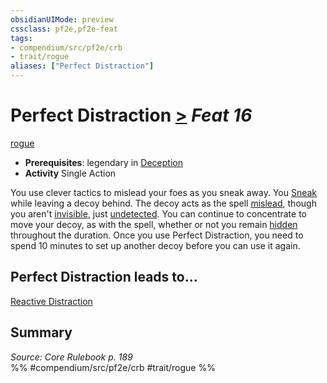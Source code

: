 ```yaml
---
obsidianUIMode: preview
cssclass: pf2e,pf2e-feat
tags:
- compendium/src/pf2e/crb
- trait/rogue
aliases: ["Perfect Distraction"]
---
```

# Perfect Distraction  [>](../../Rules/core-rulebook/chapter-9-playing-the-game.md#Actions "Single Action") *Feat 16*  
[rogue](../../Rules/traits/rogue.md)  

- **Prerequisites**: legendary in [Deception](../skills.md#Deception)
- **Activity** Single Action

You use clever tactics to mislead your foes as you sneak away. You [Sneak](../../Rules/actions/sneak.md) while leaving a decoy behind. The decoy acts as the spell [mislead](../spells/mislead.md), though you aren't [invisible](../../Rules/conditions.md#Invisible), just [undetected](../../Rules/conditions.md#Undetected). You can continue to concentrate to move your decoy, as with the spell, whether or not you remain [hidden](../../Rules/conditions.md#Hidden) throughout the duration. Once you use Perfect Distraction, you need to spend 10 minutes to set up another decoy before you can use it again.

## Perfect Distraction leads to...

[Reactive Distraction](reactive-distraction.md)

## Summary

*Source: Core Rulebook p. 189*  
%% #compendium/src/pf2e/crb #trait/rogue %%